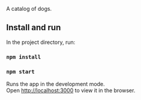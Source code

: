 A catalog of dogs.

## Install and run

In the project directory, run:

### `npm install`
### `npm start`

Runs the app in the development mode.\
Open [http://localhost:3000](http://localhost:3000) to view it in the browser.